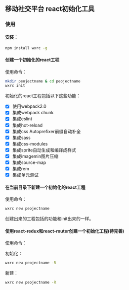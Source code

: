 ## 移动社交平台 react初始化工具

### 使用

#### 安装：

```bash
npm install wxrc -g
```

#### 创建一个初始化的react工程

使用命令：

```bash
mkdir peojectname & cd peojectname
wxrc init
```

初始化的react工程包括以下这些功能：

- [x] 使用webpack2.0 
- [x] 集成webpack chunk
- [x] 集成eslint
- [x] 集成hot-reload
- [x] 集成css Autoprefixer前缀自动补全 
- [x] 集成sass
- [x] 集成css-modules
- [x] 集成sprite自动生成和编译成样式
- [x] 集成imagemin图片压缩
- [x] 集成source-map
- [x] 集成rem   
- [x] 集成单元测试

#### 在当前目录下新建一个初始化的react工程

使用命令：

```bash
wxrc new peojectname
```

创建出来的工程包括的功能和init出来的一样。

#### 使用react-redux和react-router创建一个初始化工程(待完善)

使用命令：

初始化：
```bash
wxrc new peojectname -R
```

新建：
```bash
wxrc new peojectname -R
```